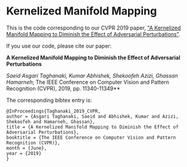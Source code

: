 # Kernelized Manifold Mapping
This is the code corresponding to our CVPR 2019 paper, ["A Kernelized Manifold Mapping to Diminish the Effect of Adversarial Perturbations"](http://openaccess.thecvf.com/content_CVPR_2019/html/Taghanaki_A_Kernelized_Manifold_Mapping_to_Diminish_the_Effect_of_Adversarial_CVPR_2019_paper.html).

If you use our code, please cite our paper: 

**A Kernelized Manifold Mapping to Diminish the Effect of Adversarial Perturbations**

_Saeid Asgari Taghanaki, Kumar Abhishek, Shekoofeh Azizi, Ghassan Hamarneh_; The IEEE Conference on Computer Vision and Pattern Recognition (CVPR), 2019, pp. 11340-11349**

The corresponding bibtex entry is:

```
@InProceedings{Taghanaki_2019_CVPR,
author = {Asgari Taghanaki, Saeid and Abhishek, Kumar and Azizi, Shekoofeh and Hamarneh, Ghassan},
title = {A Kernelized Manifold Mapping to Diminish the Effect of Adversarial Perturbations},
booktitle = {The IEEE Conference on Computer Vision and Pattern Recognition (CVPR)},
month = {June},
year = {2019}
}
```
